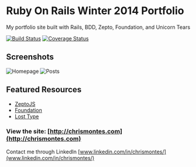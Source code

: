 # Ruby On Rails Winter 2014 Portfolio

My portfolio site built with Rails, BDD, Zepto, Foundation, and Unicorn Tears

[![Build Status](https://travis-ci.org/mandelbro/ROR2014-portfolio.png?branch=master)](https://travis-ci.org/mandelbro/ROR2014-portfolio)
[![Coverage Status](https://coveralls.io/repos/mandelbro/ROR2014-portfolio/badge.png?branch=master)](https://coveralls.io/r/mandelbro/ROR2014-portfolio?branch=master)

## Screenshots
![Homepage](https://dl.dropboxusercontent.com/u/8202470/Screenshot%202014-01-27%2023.55.13.png "Hi, I'm Chris")
![Posts](https://dl.dropboxusercontent.com/u/8202470/Screenshot%202014-01-27%2023.57.00.png "Some Posts")

## Featured Resources
* [ZeptoJS](http://zeptojs.com/)
* [Foundation](http://foundation.zurb.com/)
* [Lost Type](http://losttype.com/)

### View the site: [http://chrismontes.com](http://chrismontes.com)

Contact me through LinkedIn [www.linkedin.com/in/chrismontes/](www.linkedin.com/in/chrismontes/)
